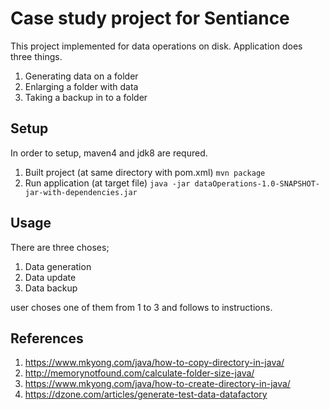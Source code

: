 # Case study project for Sentiance

This project implemented for data operations on disk.
Application does three things.

 1. Generating data on a folder
 2. Enlarging a folder with data
 3. Taking a backup in to a folder

## Setup

In order to setup, maven4 and jdk8 are requred.

 1. Built project (at same directory with pom.xml)
    `mvn package`
 2. Run application (at target file)
    `java -jar dataOperations-1.0-SNAPSHOT-jar-with-dependencies.jar`    
 

## Usage
There are three choses;

 1. Data generation
 2. Data update
 3. Data backup

user choses one of them from 1 to 3 and follows to instructions.

## References

 1. https://www.mkyong.com/java/how-to-copy-directory-in-java/
 2. http://memorynotfound.com/calculate-folder-size-java/
 3. https://www.mkyong.com/java/how-to-create-directory-in-java/
 3. https://dzone.com/articles/generate-test-data-datafactory



